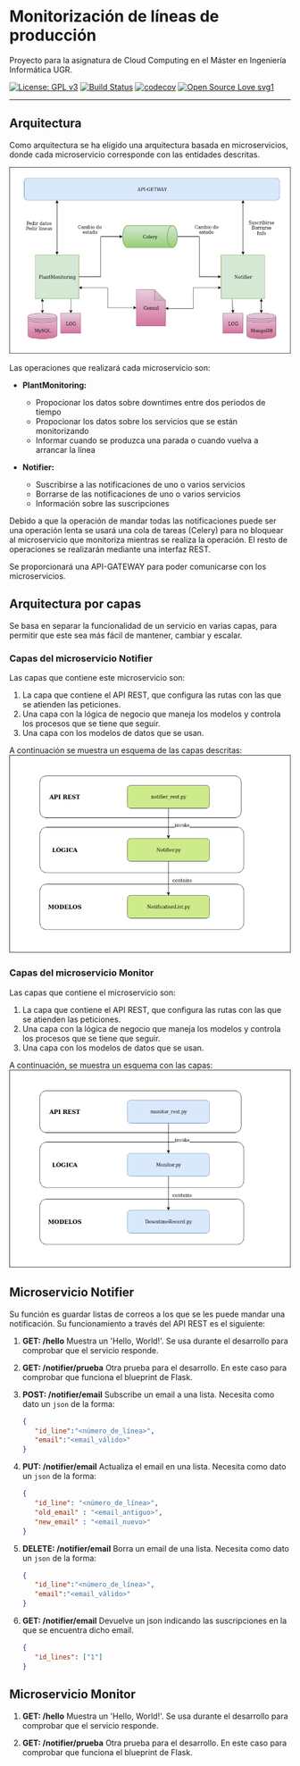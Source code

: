 # Monitorización de líneas de producción
Proyecto para la asignatura de Cloud Computing en el Máster en Ingeniería Informática UGR.


[![License: GPL v3](https://img.shields.io/badge/License-GPLv3-blue.svg)](https://www.gnu.org/licenses/gpl-3.0)
[![Build Status](https://travis-ci.org/ibe16/CC-19-20-Proyecto.svg?branch=master)](https://travis-ci.org/ibe16/CC-19-20-Proyecto)
[![codecov](https://codecov.io/gh/ibe16/CC-19-20-Proyecto/branch/master/graph/badge.svg)](https://codecov.io/gh/ibe16/CC-19-20-Proyecto)
[![Open Source Love svg1](https://badges.frapsoft.com/os/v1/open-source.svg?v=103)](https://github.com/ellerbrock/open-source-badges/)


---

## Arquitectura
Como arquitectura se ha eligido una arquitectura basada en microservicios, donde cada microservicio corresponde con las entidades descritas.

![arquitectura][imagen]

Las operaciones que realizará cada microservicio son:
- **PlantMonitoring:**
    - Propocionar los datos sobre downtimes entre dos periodos de tiempo
    - Propocionar los datos sobre los servicios que se están monitorizando
    - Informar cuando se produzca una parada o cuando vuelva a arrancar la línea

- **Notifier:**
    - Suscribirse a las notificaciones de uno o varios servicios
    - Borrarse de las notificaciones de uno o varios servicios
    - Información sobre las suscripciones

Debido a que la operación de mandar todas las notificaciones puede ser una operación lenta se usará una cola de tareas (Celery) para no bloquear al microservicio que monitoriza mientras se realiza la operación. El resto de operaciones se realizarán mediante una interfaz REST.

Se proporcionará una API-GATEWAY para poder comunicarse con los microservicios.

[imagen]:MicroServices.jpg

## Arquitectura por capas
Se basa en separar la funcionalidad de un servicio en varias capas, para permitir que este sea más fácil de mantener, cambiar y escalar.
 
### Capas del microservicio Notifier
Las capas que contiene este microservicio son:
 
1. La capa que contiene el API REST, que configura las rutas con las que se atienden las peticiones.
2. Una capa con la lógica de negocio que maneja los modelos y controla los procesos que se tiene que seguir.
3. Una capa con los modelos de datos que se usan.
 
A continuación se muestra un esquema de las capas descritas:
![service_layers][layer_scheme_notifier]

### Capas del microservicio Monitor
Las capas que contiene el microservicio son:

1. La capa que contiene el API REST, que configura las rutas con las que se atienden las peticiones.
2. Una capa con la lógica de negocio que maneja los modelos y controla los procesos que se tiene que seguir.
3. Una capa con los modelos de datos que se usan.

A continuación, se muestra un esquema con las capas:
![service_layers][layer_scheme_monitor]

## Microservicio Notifier
Su función es guardar listas de correos a los que se les puede mandar una notificación. Su funcionamiento a través del API REST es el siguiente:
 
1. **GET: /hello**
   Muestra un 'Hello, World!'. Se usa durante el desarrollo para comprobar que el servicio responde.
  
2. **GET: /notifier/prueba**
   Otra prueba para el desarrollo. En este caso para comprobar que funciona el blueprint de Flask.
  
3. **POST: /notifier/email**
   Subscribe un email a una lista.
   Necesita como dato un `json` de la forma:
   ```json
   {
      "id_line":"<número_de_línea>",
      "email":"<email_válido>"
   }
   ```
 
4. **PUT: /notifier/email**
   Actualiza el email en una lista.
   Necesita como dato un `json` de la forma:
   ```json
   {
      "id_line": "<número_de_línea>",
      "old_email" : "<email_antiguo>",
      "new_email" : "<email_nuevo>"
   }
   ```
  
4. **DELETE: /notifier/email**
   Borra un email de una lista.
   Necesita como dato un `json` de la forma:
   ```json
   {
      "id_line":"<número_de_línea>",
      "email":"<email_válido>"
   }
   ```
  
5. **GET: /notifier/email**
   Devuelve un json indicando las suscripciones en la que se encuentra dicho email.
   ```json
   {
      "id_lines": ["1"]
   }
   ```

## Microservicio Monitor
1. **GET: /hello**
   Muestra un 'Hello, World!'. Se usa durante el desarrollo para comprobar que el servicio responde.

2. **GET: /notifier/prueba**
   Otra prueba para el desarrollo. En este caso para comprobar que funciona el blueprint de Flask.   




[layer_scheme_notifier]:esquema_capas.png
[layer_scheme_monitor]:esquema_capas_monitor.png